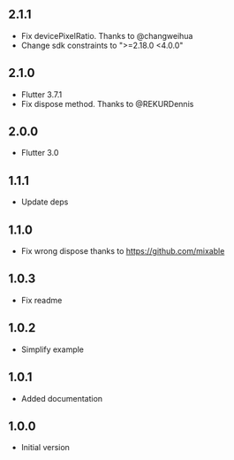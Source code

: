 ## 2.1.1

- Fix devicePixelRatio. Thanks to @changweihua
- Change sdk constraints to ">=2.18.0 <4.0.0"

## 2.1.0

- Flutter 3.7.1
- Fix dispose method. Thanks to @REKURDennis

## 2.0.0

- Flutter 3.0

## 1.1.1

- Update deps

## 1.1.0

- Fix wrong dispose thanks to https://github.com/mixable

## 1.0.3

- Fix readme

## 1.0.2

- Simplify example

## 1.0.1

- Added documentation

## 1.0.0

- Initial version